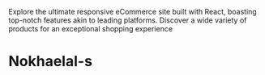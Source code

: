 Explore the ultimate responsive eCommerce site built with React, boasting top-notch features akin to leading platforms. Discover a wide variety of products for an exceptional shopping experience
# Nokhaelal-s
